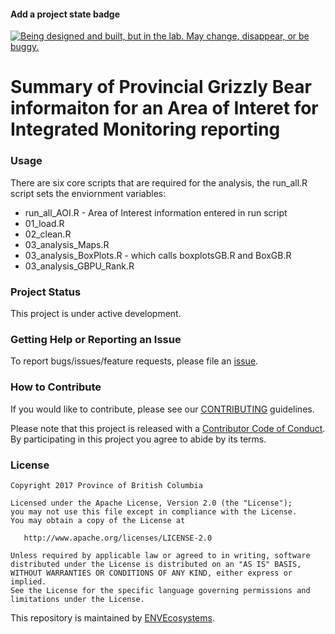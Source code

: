 <!-- README.md is generated from README.Rmd. Please edit that file -->
#### Add a project state badge

<a rel="Exploration" href="https://github.com/BCDevExchange/docs/blob/master/discussion/projectstates.md"><img alt="Being designed and built, but in the lab. May change, disappear, or be buggy." style="border-width:0" src="https://assets.bcdevexchange.org/images/badges/exploration.svg" title="Being designed and built, but in the lab. May change, disappear, or be buggy." /></a>

Summary of Provincial Grizzly Bear informaiton for an Area of Interet for Integrated Monitoring reporting
=========================================================================================================

### Usage

There are six core scripts that are required for the analysis, the run\_all.R script sets the enviornment variables:

-   run\_all\_AOI.R - Area of Interest information entered in run script
-   01\_load.R
-   02\_clean.R
-   03\_analysis\_Maps.R
-   03\_analysis\_BoxPlots.R - which calls boxplotsGB.R and BoxGB.R
-   03\_analysis\_GBPU\_Rank.R

### Project Status

This project is under active development.

### Getting Help or Reporting an Issue

To report bugs/issues/feature requests, please file an [issue](https://github.com/bcgov/IM-Report-GBears/issues).

### How to Contribute

If you would like to contribute, please see our [CONTRIBUTING](CONTRIBUTING.md) guidelines.

Please note that this project is released with a [Contributor Code of Conduct](CODE_OF_CONDUCT.md). By participating in this project you agree to abide by its terms.

### License

    Copyright 2017 Province of British Columbia

    Licensed under the Apache License, Version 2.0 (the "License");
    you may not use this file except in compliance with the License.
    You may obtain a copy of the License at 

       http://www.apache.org/licenses/LICENSE-2.0

    Unless required by applicable law or agreed to in writing, software
    distributed under the License is distributed on an "AS IS" BASIS,
    WITHOUT WARRANTIES OR CONDITIONS OF ANY KIND, either express or implied.
    See the License for the specific language governing permissions and
    limitations under the License.

This repository is maintained by [ENVEcosystems](https://github.com/orgs/bcgov/teams/envecosystems/members).
